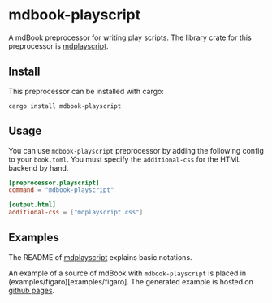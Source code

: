 # mdbook-playscript

A mdBook preprocessor for writing play scripts.
The library crate for this preprocessor is [mdplayscript](https://crates.io/crates/mdplayscript).

## Install

This preprocessor can be installed with cargo:

```
cargo install mdbook-playscript
```

## Usage

You can use `mdbook-playscript` preprocessor by adding the following config to your `book.toml`.
You must specify the `additional-css` for the HTML backend by hand.

```toml
[preprocessor.playscript]
command = "mdbook-playscript"

[output.html]
additional-css = ["mdplayscript.css"]
```

## Examples

The README of [mdplayscript](https://crates.io/crates/mdplayscript) explains basic notations.

An example of a source of mdBook with `mdbook-playscript` is placed in (examples/figaro)[examples/figaro].
The generated example is hosted on [github pages](https://shotarotsuji.github.io/mdbook-playscript/figaro/).
